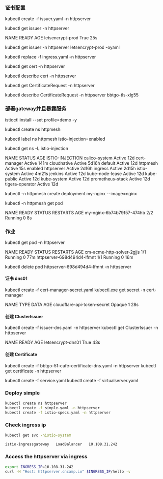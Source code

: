 ### 证书配置
kubectl  create -f issuer.yaml -n httpserver

kubectl get issuer -n httpserver

NAME               READY   AGE
letsencrypt-prod   True    25s

kubectl get issuer -n httpserver letsencrypt-prod -oyaml

kubectl replace -f ingress.yaml -n httpserver

kubectl get cert -n httpserver

kubectl describe cert -n httpserver

kubectl get CertificateRequest -n httpserver

kubectl describe CertificateRequest -n httpserver bbtgo-tls-xlg55

### 部署gateway并且暴露服务

istioctl install --set profile=demo -y

kubectl create ns httpmesh

kubectl label ns httpmesh istio-injection=enabled

kubectl get ns -L istio-injection

NAME               STATUS   AGE     ISTIO-INJECTION
calico-system      Active   12d
cert-manager       Active   141m
cloudnative        Active   5d16h
default            Active   12d
httpmesh           Active   15s     enabled
httpserver         Active   2d16h
ingress            Active   2d15h
istio-system       Active   4m21s
jenkins            Active   12d
kube-node-lease    Active   12d
kube-public        Active   12d
kube-system        Active   12d
prometheus-stack   Active   12d
tigera-operator    Active   12d

kubectl -n httpmesh create deployment my-nginx --image=nginx

kubectl -n httpmesh get pod

NAME                        READY   STATUS    RESTARTS   AGE
my-nginx-6b74b79f57-474hb   2/2     Running   0          8s


### 作业
kubectl get pod -n httpserver

NAME                         READY   STATUS    RESTARTS   AGE
cm-acme-http-solver-2gjjs    1/1     Running   0          77m
httpserver-698d494d4-lfmnt   1/1     Running   0          16m

kubectl delete pod httpserver-698d494d4-lfmnt -n httpserver

#### 证书 dns01

kubectl create -f cert-manager-secret.yaml
kubectl.exe get secret -n cert-manager

NAME                                  TYPE                                  DATA   AGE
cloudflare-api-token-secret           Opaque                                1      28s

#### 创建 ClusterIssuer
kubectl create -f issuer-dns.yaml -n httpserver
kubectl get  ClusterIssuer -n httpserver

NAME                READY   AGE
letsencrypt-dns01   True    43s

#### 创建 Certificate
kubectl create -f bbtgo-51-cafe-certificate-dns.yaml -n httpserver
kubectl get certificate -n httpserver

kubectl create -f service.yaml
kubectl create -f virtualserver.yaml


### Deploy simple

```sh
kubectl create ns httpserver
kubectl create -f simple.yaml -n httpserver
kubectl create -f istio-specs.yaml -n httpserver
```

### Check ingress ip

```sh
kubectl get svc -nistio-system

istio-ingressgateway   LoadBalancer   10.108.31.242
```

### Access the httpserver via ingress

```sh
export INGRESS_IP=10.108.31.242
curl -H "Host: httpserver.cncamp.io" $INGRESS_IP/hello -v
```
